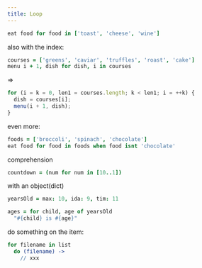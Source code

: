 ```yaml
---
title: Loop
---
```


```coffee
eat food for food in ['toast', 'cheese', 'wine']
```

also with the index:

```coffee
courses = ['greens', 'caviar', 'truffles', 'roast', 'cake']
menu i + 1, dish for dish, i in courses
```

=>

```js
for (i = k = 0, len1 = courses.length; k < len1; i = ++k) {
  dish = courses[i];
  menu(i + 1, dish);
}
```

even more:

```coffee
foods = ['broccoli', 'spinach', 'chocolate']
eat food for food in foods when food isnt 'chocolate'
```

comprehension

```coffee
countdown = (num for num in [10..1])
```

with an object(dict)

```coffee
yearsOld = max: 10, ida: 9, tim: 11

ages = for child, age of yearsOld
  "#{child} is #{age}"
```

do something on the item:

```coffee
for filename in list
  do (filename) ->
    // xxx
```
